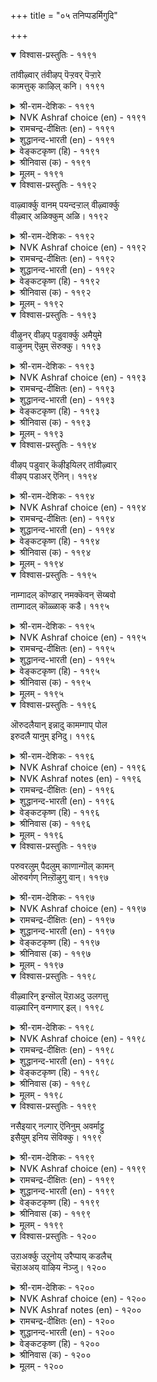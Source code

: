 +++
title = "०५ तनिप्पडर्मिगुदि"

+++


<details open><summary>विश्वास-प्रस्तुतिः - ११९१</summary>

तांवीऴ्वार् तंवीऴप् पॆऱ्ऱवर् पॆऱ्ऱारे  
कामत्तुक् काऴिल् कनि।       ११९१
</details>

<details><summary>श्री-राम-देशिकः - ११९१</summary>

वृतः स्वेन प्रियः स्वां च कामयेद्याद् प्रिया ।  
बीजावापं विना लब्धफला स्याल्लक्ष्यजीविते ॥ ११९१॥
</details>

<details><summary>NVK Ashraf choice (en) - ११९१</summary>

११९१
Only those blessed with the love of being loved
Are blessed with the seedless fruit of love. *
(J. Narayanaswamy), (K.R. Srinivasa Iyengar)
</details>

<details><summary>रामचन्द्र-दीक्षितः (en) - ११९१</summary>

1191 tāmvīḻvār tamvīḻap peṟṟavar peṟṟārē  
kāmattuk kāḻil kaṉi.

1191\. Only those women taste all the juice of the seedless fruit of love, whose love is returned by their lovers.  
</details>

<details><summary>शुद्धानन्द-भारती (en) - ११९१</summary>

1\. தாம்விழ்வார் தம்வீழப் பெற்றவர் பெற்றாரே  
காமத்துக் காழில் கனி.  
Stoneless fruit of love they have  
Who are beloved by those they love.        1191  
</details>

<details><summary>वेङ्कटकृष्ण (हि) - ११९१</summary>

1191
जिससे अपना प्यार है, यदि पाती वह प्यार ।  
बीज रहित फल प्रेम का, पाती है निर्धार ॥
</details>

<details><summary>श्रीनिवास (क) - ११९१</summary>

1191. तावु प्रीतिसिद इनियर प्रेमवन्नु पडॆद कामिनियरु, काम वेदनॆयॆम्ब बीजविल्लद हण्णन्नु सविद
अदृष्टशालिगळु.

</details>

<details><summary>मूलम् - ११९१</summary>

तांवीऴ्वार् तंवीऴप् पॆऱ्ऱवर् पॆऱ्ऱारे  
कामत्तुक् काऴिल् कनि।       ११९१
</details>

<details open><summary>विश्वास-प्रस्तुतिः - ११९२</summary>

वाऴ्वार्क्कु वानम् पयन्दऱ्ऱाल् वीऴ्वार्क्कु  
वीऴ्वार् अळिक्कुम् अळि।       ११९२
</details>

<details><summary>श्री-राम-देशिकः - ११९२</summary>

स्वानुरक्तासु नारीषु नायकैः प्रेमदर्शनम् ।  
जन्तूनां विषये मेघकृतवृष्टिसमं भवेत् ॥ ११९२॥
</details>

<details><summary>NVK Ashraf choice (en) - ११९२</summary>

११९२
Like the heavenly showers to living men
Is the blessing of grace by lovers to their beloved. *
(G.U. Pope)
</details>

<details><summary>रामचन्द्र-दीक्षितः (en) - ११९२</summary>

1192 vāḻvārkku vāṉam payantaṟṟāl vīḻvārkku  
vīḻvār aḷikkum aḷi.

1192\. Welcome as the rain to the tillers of the earth is the grace of the lover to his loved one.  
</details>

<details><summary>शुद्धानन्द-भारती (en) - ११९२</summary>

2\. வாழ்வார்க்கு வானம் பயந்தற்றால் வீழ்வார்க்கு  
வீழ்வார் அளிக்கும் அளி.  
The lover - and -beloved's self-givings  
Are like rains to living beings.        1192  
</details>

<details><summary>वेङ्कटकृष्ण (हि) - ११९२</summary>

1192
जीवों का करता जलद, ज्यों जल दे कर क्षेम ।  
प्राण-पियारे का रहा, प्राण-प्रिया से प्रेम ॥
</details>

<details><summary>श्रीनिवास (क) - ११९२</summary>

1192. ऒलिद नॆल्लॆगॆ प्रियतमनु ऒलिदु अर्पिसुव प्रीतियु, तन्न निरीक्षॆयल्लि बाळुव मानव कुलक्कॆ मळॆ सुख
नीडिदन्तॆ.

</details>

<details><summary>मूलम् - ११९२</summary>

वाऴ्वार्क्कु वानम् पयन्दऱ्ऱाल् वीऴ्वार्क्कु  
वीऴ्वार् अळिक्कुम् अळि।       ११९२
</details>

<details open><summary>विश्वास-प्रस्तुतिः - ११९३</summary>

वीऴुनर् वीऴप् पडुवार्क्कु अमैयुमे  
वाऴुनम् ऎन्नुम् सॆरुक्कु।       ११९३
</details>

<details><summary>श्री-राम-देशिकः - ११९३</summary>

नायकासक्तनारीणां खेदे विश्लेषमूलके ।  
जातेऽपि सङ्गमो भूयादिति गर्वयुतास्तु ताः ॥ ११९३॥
</details>

<details><summary>NVK Ashraf choice (en) - ११९३</summary>

११९३
They alone can have the pride of living together
Who are loved by their beloved. *
(V.V.S. Aiyar)
</details>

<details><summary>रामचन्द्र-दीक्षितः (en) - ११९३</summary>

1193 vīḻunar vīḻap paṭuvārkku amaiyumē  
vāḻunam eṉṉum cerukku.

1193\. Justly may those women feel proud of their life who are endowed with lovers who requite their love in all its fullness.  
</details>

<details><summary>शुद्धानन्द-भारती (en) - ११९३</summary>

3\. வீழுநர் வீழப் படுவார்க்கு அமையுமே  
வாழுநம் என்னும் செருக்கு.  
The pride of living is for those  
Whose love is returned by love so close.        1193  
</details>

<details><summary>वेङ्कटकृष्ण (हि) - ११९३</summary>

1193
जिस नारी को प्राप्त है, प्राण-नाथ का प्यार ।  
‘जीऊँगी’ यों गर्व का, उसको है अधिकार ॥
</details>

<details><summary>श्रीनिवास (क) - ११९३</summary>

1193. तावॊलिद इनियरिन्द अनुरागद सुख पडॆद कामिनियरिगॆ मात्र तावु कूडि बाळि सुखिसुत्तेवॆम्ब
गर्वविरुत्तदॆ.

</details>

<details><summary>मूलम् - ११९३</summary>

वीऴुनर् वीऴप् पडुवार्क्कु अमैयुमे  
वाऴुनम् ऎन्नुम् सॆरुक्कु।       ११९३
</details>

<details open><summary>विश्वास-प्रस्तुतिः - ११९४</summary>

वीऴप् पडुवार् कॆऴीइयिलर् तांवीऴ्वार्  
वीऴप् पडाअर् ऎनिन्।       ११९४
</details>

<details><summary>श्री-राम-देशिकः - ११९४</summary>

स्ववाञ्छितप्रियतमो यस्यां प्रीतिं न दर्शयेत् ।  
अन्येषां स्पृहणीयां च भाग्यहीनां हि तां विदुः ॥ ११९४॥
</details>

<details><summary>NVK Ashraf choice (en) - ११९४</summary>

११९४
Even if loved by others, they are luckless
Unless loved by those they love. *
(P.S. Sundaram)
</details>

<details><summary>रामचन्द्र-दीक्षितः (en) - ११९४</summary>

1194 vīḻap paṭuvār keḻīiyilar tāmvīḻvār  
vīḻap paṭāar eṉiṉ.

1194\. Those whose love is not returned by their sweet ones are unlucky beyond measure. Of what avail to them is the esteem of others?  
</details>

<details><summary>शुद्धानन्द-भारती (en) - ११९४</summary>

4\. வீழப் படுவார் கெழீஇயிலர் தாம்வீழ்வார்  
வீழப் படாஅர் எனின்.  
Whose love is void of love in turn  
Are luckless with all esteems they earn.        1194  
</details>

<details><summary>वेङ्कटकृष्ण (हि) - ११९४</summary>

1194
उसकी प्रिया बनी नहीं, जो उसका है प्रेय ।  
तो बहुमान्या नारि भी, पुण्यवति नहिं ज्ञेय ॥
</details>

<details><summary>श्रीनिवास (क) - ११९४</summary>

1194. तावॊलिद इनियन अनुरागक्कॆ पात्ररागद प्रेयसियरु पतिव्रतॆयरिन्द प्रशंसॆगॆ पात्ररादरू नतदृष्टरे!

</details>

<details><summary>मूलम् - ११९४</summary>

वीऴप् पडुवार् कॆऴीइयिलर् तांवीऴ्वार्  
वीऴप् पडाअर् ऎनिन्।       ११९४
</details>

<details open><summary>विश्वास-प्रस्तुतिः - ११९५</summary>

नाम्गादल् कॊण्डार् नमक्कॆवन् सॆय्बवो  
ताम्गादल् कॊळ्ळाक् कडै।       ११९५
</details>

<details><summary>श्री-राम-देशिकः - ११९५</summary>

अङ्गनाप्रीतिपात्रं यः कामुकः प्रेम तासु च ।  
न कुर्यच्चेत् तदा स्त्रीणां किं तैरस्ति प्रयोजनम् ॥ ११९५॥
</details>

<details><summary>NVK Ashraf choice (en) - ११९५</summary>

११९५
What more can I expect of my lord
If he does not love me as much as I love him?
(K. Krishnaswamy & Vijaya Ramkumar)
</details>

<details><summary>रामचन्द्र-दीक्षितः (en) - ११९५</summary>

1195 nāmkātal koṇṭār namakkevaṉ ceypavō  
tāmkātal koḷḷāk kaṭai.

1195\. When he does not return my love, what favour can I expect of him?  
</details>

<details><summary>शुद्धानन्द-भारती (en) - ११९५</summary>

5\. நாம்காதல் கொண்டார் நமக்கெவன் செய்பவோ  
தாம்காதல் கொள்ளாக் கடை.  
What can our lover do us now  
If he does not requite our love?        1195  
</details>

<details><summary>वेङ्कटकृष्ण (हि) - ११९५</summary>

1195
प्यार किया मैंने जिन्हें, यदि खुद किया न प्यार ।  
तो उनसे क्या हो सके, मेरा कुछ उपकार ॥
</details>

<details><summary>श्रीनिवास (क) - ११९५</summary>

1195. ननु मॆच्चि ऒलिदवनु नन्नन्नु मॆच्चि ऒलियदिद्दरॆ अवनु नमगेनु सन्तोष कॊडबल्लनु?

</details>

<details><summary>मूलम् - ११९५</summary>

नाम्गादल् कॊण्डार् नमक्कॆवन् सॆय्बवो  
ताम्गादल् कॊळ्ळाक् कडै।       ११९५
</details>

<details open><summary>विश्वास-प्रस्तुतिः - ११९६</summary>

ऒरुदलैयान् इन्नादु कामम्गाप् पोल  
इरुदलै यानुम् इनिदु।       ११९६
</details>

<details><summary>श्री-राम-देशिकः - ११९६</summary>

एकपक्षानुरागास्तु जनयेद्यसनं महत् ।  
कामस्तुलाभारसमो द्विपक्षस्थः सुखप्रदः ॥ ११९६॥
</details>

<details><summary>NVK Ashraf choice (en) - ११९६</summary>

११९६
One-sided love pains like lopsided kavadi.
It is sweet only when shared by both sides.
(N.V.K. Ashraf)
</details>

<details><summary>NVK Ashraf notes (en) - ११९६</summary>

११९६. The word “kaavadi” [कावडि, appearing as “का” in Kural] refers to the shoulder pole used to carry heavy articles on either side.
</details>

<details><summary>रामचन्द्र-दीक्षितः (en) - ११९६</summary>

1196 orutalaiyāṉ iṉṉātu kāmamkāp pōla  
irutalai yāṉum iṉitu.

1196\. Bitter is unrequited love; sweet it is if returned in equal measure like the well-poised even scales.  
</details>

<details><summary>शुद्धानन्द-भारती (en) - ११९६</summary>

6\. ஒருதலையான் இன்னாது காமம்காப் போல  
இருதலை யானும் இனிது.  
One sided pains; love in both souls  
Poises well like shoulder poles.        1196  
</details>

<details><summary>वेङ्कटकृष्ण (हि) - ११९६</summary>

1196
प्रेम एक-तरफ़ा रहे, तो है दुखद अपार ।  
दोय तरफ़ हो तो सुखद, ज्यों डंडी पर भार ॥
</details>

<details><summary>श्रीनिवास (क) - ११९६</summary>

1196. कामवु ऒन्दु पक्कवागिद्दरॆ, दुःखवुण्टु माडूवुदु. कावडिय भारदन्तॆ ऎरडु पक्कदल्लू समवागि
इद्दरॆ अदु सवियुण्टु माडूवुदु.

</details>

<details><summary>मूलम् - ११९६</summary>

ऒरुदलैयान् इन्नादु कामम्गाप् पोल  
इरुदलै यानुम् इनिदु।       ११९६
</details>

<details open><summary>विश्वास-प्रस्तुतिः - ११९७</summary>

परुवरलुम् पैदलुम् काणान्गॊल् कामन्  
ऒरुवर्गण् निऩ्ऱॊऴुगु वान्।       ११९७
</details>

<details><summary>श्री-राम-देशिकः - ११९७</summary>

रक्तकामुकयोर्मध्ये वसन्नेकत्र केवलम् ।  
मदीयदुःखवैवर्ण्ये जानीयान्मदनः कथम् ॥ ११९७॥
</details>

<details><summary>NVK Ashraf choice (en) - ११९७</summary>

११९७
Can't the god of Love, lodged in me alone
Causing distress, see my pallor and pain? *
(P.S. Sundaram)
</details>

<details><summary>रामचन्द्र-दीक्षितः (en) - ११९७</summary>

1197 paruvaralum paitalum kāṇāṉkol kāmaṉ  
oruvarkaṇ niṉṟoḻuku vāṉ.

1197\. Cannot the god of love, who pays his attention to me alone, behold all my anguish and sorrow?  
</details>

<details><summary>शुद्धानन्द-भारती (en) - ११९७</summary>

7\. பருவரலும் பைதலும் காணான்கொல் காமன்  
ஒருவர்கண் நின்றொழுகு வான்.  
This cupid aims at me alone;  
Knows he not my pallor and pain?        1197  
</details>

<details><summary>वेङ्कटकृष्ण (हि) - ११९७</summary>

1197
जम कर सक्रिय एक में, रहा मदन बेदर्द ।  
क्या वह समझेगा नहीं, मेरा दुःख व दर्द ॥
</details>

<details><summary>श्रीनिवास (क) - ११९७</summary>

1197. कामनु ऒब्बर पक्षदल्लिये नॆलॆयागि निन्तु नोवु व्यर्थगळन्नु तन्दॊड्डुत्तिरुवनु! अदु अवनिगॆ
गॊतागदष्टु निर्दयनॆ अवनु?

</details>

<details><summary>मूलम् - ११९७</summary>

परुवरलुम् पैदलुम् काणान्गॊल् कामन्  
ऒरुवर्गण् निऩ्ऱॊऴुगु वान्।       ११९७
</details>

<details open><summary>विश्वास-प्रस्तुतिः - ११९८</summary>

वीऴ्वारिन् इन्सॊल् पॆऱाअदु उलगत्तु  
वाऴ्वारिन् वन्गणार् इल्।       ११९८
</details>

<details><summary>श्री-राम-देशिकः - ११९८</summary>

स्वानुरक्तप्रियेणोक्तमश्रुत्वा मधुरं वचः ।  
वियुज्य भुवि जीवन्त्यो भवन्ति क्लेशभाजनम् ॥ ११९८॥
</details>

<details><summary>NVK Ashraf choice (en) - ११९८</summary>

११९८
Hard is the heart that can survive this world
Without a word of love from the beloved. *
(P.S. Sundaram)
</details>

<details><summary>रामचन्द्र-दीक्षितः (en) - ११९८</summary>

1198 vīḻvāriṉ iṉcol peṟāatu ulakattu  
vāḻvāriṉ vaṉkaṇār il.

1198\. Breathes there a more cruel soul on this earth than the one who lives on without the encouraging words of the loved one?  
</details>

<details><summary>शुद्धानन्द-भारती (en) - ११९८</summary>

8\. வீழ்வாரின் இன்சொல் பெறாஅது உலகத்து  
வாழ்வாரின் வன்கணார் இல்.  
None is so firm as she who loves  
Without kind words from whom she dotes.        1198  
</details>

<details><summary>वेङ्कटकृष्ण (हि) - ११९८</summary>

1198
प्रियतम से पाये बिना, उसका मधुमय बैन ।  
जग में जीती स्त्री सदृश, कोई निष्ठुर है न ॥
</details>

<details><summary>श्रीनिवास (क) - ११९८</summary>

1198. इनियन इनिमातुगळन्नु किवियार केळदॆ लोकदल्लि बाळुव कामिनियरिगिन्त कल्लॆदॆयवरु बेरिल्ल!

</details>

<details><summary>मूलम् - ११९८</summary>

वीऴ्वारिन् इन्सॊल् पॆऱाअदु उलगत्तु  
वाऴ्वारिन् वन्गणार् इल्।       ११९८
</details>

<details open><summary>विश्वास-प्रस्तुतिः - ११९९</summary>

नसैइयार् नल्गार् ऎनिनुम् अवर्माट्टु  
इसैयुम् इनिय सॆविक्कु।       ११९९
</details>

<details><summary>श्री-राम-देशिकः - ११९९</summary>

वाञ्छितः कामुकः प्रीतिं मयि नैव करोतु वा ।  
तत्कीर्तिश्रवणं नूनं श्रवणानन्दं मम ॥ ११९९॥
</details>

<details><summary>NVK Ashraf choice (en) - ११९९</summary>

११९९
Though my beloved bestows nothing,
Still any news about him is sweet to my ears. *
(W.H. Drew and J. Lazarus)
</details>

<details><summary>रामचन्द्र-दीक्षितः (en) - ११९९</summary>

1199 nacaiiyār nalkār eṉiṉum avarmāṭṭu  
icaiyum iṉiya cevikku.

1199\. Though the loved one favours me not, delightful indeed is stray news of him that reaches my ears.  
</details>

<details><summary>शुद्धानन्द-भारती (en) - ११९९</summary>

9\. நசைஇயார் நல்கார் எனினும் அவர்மாட்டு  
இசையும் இனிய செவிக்கு.  
The lover accords not my desires  
And yet his words sweeten my ears.        1199  
</details>

<details><summary>वेङ्कटकृष्ण (हि) - ११९९</summary>

1199
प्रेम रहित प्रियतम रहे, यद्यपि है यह ज्ञात ।  
कर्ण मधुर ही जो मिले, उनकी कोई बात ॥
</details>

<details><summary>श्रीनिवास (क) - ११९९</summary>

1199. नन्न प्रीयिगॆ पात्ररादवरु नन्नन्नु प्रीतिसदिद्दरू अवर परवाद हॊगळिकॆयु नन्न किविगॆ इम्पागिरुवुदु.

</details>

<details><summary>मूलम् - ११९९</summary>

नसैइयार् नल्गार् ऎनिनुम् अवर्माट्टु  
इसैयुम् इनिय सॆविक्कु।       ११९९
</details>

<details open><summary>विश्वास-प्रस्तुतिः - १२००</summary>

उऱाअर्क्कु उऱुनोय् उरैप्पाय् कडलैच्  
चॆऱाअअय् वाऴिय नॆञ्जु।       १२००
</details>

<details><summary>श्री-राम-देशिकः - १२००</summary>

प्रेमहीने तु पुरुषे हे चित्त! वदसि व्यथाम् ।  
न तेन तव लाभोऽस्ति जलघेर्गोपनं यथा ॥ १२००॥
</details>

<details><summary>NVK Ashraf choice (en) - १२००</summary>

१२००
O heart, why pour your concerns to the unconcerned?
As well dump into the sea! *
(K.R. Srinivasa Iyengar), (N.V.K. Ashraf)
</details>

<details><summary>NVK Ashraf notes (en) - १२००</summary>

१२००. There are differing renderings of this couplet. The word “उऱार्क्कु” is sometimes taken to mean “strangers or people” and the word “सॆऱाय्” to mean “not to be angry or furious”.  
</details>

<details><summary>रामचन्द्र-दीक्षितः (en) - १२००</summary>

1200 uṟāarkku uṟunōy uraippāy kaṭalaic  
ceṟāaay vāḻiya neñcu.

1200\. Oh my heart! try to tell gnawing cares to your unresponsive lover; you may as well strive to dry up the surging sea.  
</details>

<details><summary>शुद्धानन्द-भारती (en) - १२००</summary>

10\. உறாஅர்க்கு உறுநோய் உரைப்பாய் கடலைச்  
செறாஅஅய் வாழிய நெஞ்சு.  
You tell your grief to listless he  
Bless my heart! rather fill up sea!        1200  
</details>

<details><summary>वेङ्कटकृष्ण (हि) - १२००</summary>

1200
प्रेम हीन से कठिन रुज, कहने को तैयार ।  
रे दिल ! तू चिरजीव रह ! सुखा समुद्र अपार ॥
</details>

<details><summary>श्रीनिवास (क) - १२००</summary>

1200. प्रीतिरहितरागि निन्नन्नगलि दूर होदवन बळि निन्न वेदनॆयन्नु हेळिकॊळ्ळलु आतुरपडुत्तिरुवॆयल्ल ओ मनस्सॆ!
अदक्किन्त निन्न दुःखवन्नु हॆच्चिसुव कडलन्नॆ अरिसुवुदु ऒळितु!
</details>

<details><summary>मूलम् - १२००</summary>

उऱाअर्क्कु उऱुनोय् उरैप्पाय् कडलैच्  
चॆऱाअअय् वाऴिय नॆञ्जु।       १२००
</details>
